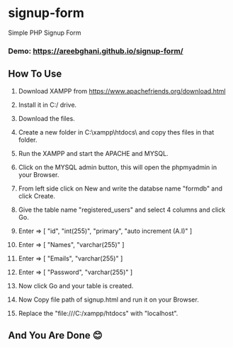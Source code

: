 # signup-form
Simple PHP Signup Form

### Demo: https://areebghani.github.io/signup-form/

## How To Use

1. Download XAMPP from https://www.apachefriends.org/download.html

2. Install it in C:/ drive.

3. Download the files.

4. Create a new folder in C:\xampp\htdocs\ and copy thes files in that folder.

5. Run the XAMPP and start the APACHE and MYSQL.

6. Click on the MYSQL admin button, this will open the phpmyadmin in your Browser.

7. From left side click on New and write the databse name "formdb" and click Create.

8. Give the table name "registered_users" and select 4 columns and click Go.

9. Enter => [ "id", "int(255)", "primary", "auto increment (A.I)" ]

10. Enter => [ "Names", "varchar(255)" ]

11. Enter => [ "Emails", "varchar(255)" ]

12. Enter => [ "Password", "varchar(255)" ]

13. Now click Go and your table is created.

14. Now Copy file path of signup.html and run it on your Browser.

15. Replace the "file:///C:/xampp/htdocs" with "localhost".

##  

## And You Are Done 😊

